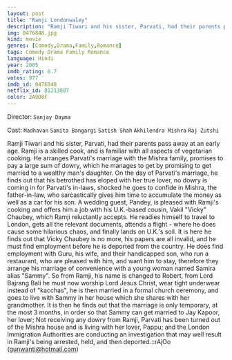 ```yaml
---
layout: post
title: "Ramji Londonwaley"
description: "Ramji Tiwari and his sister, Parvati, had their parents pass away at an early age. Ramji is a skilled cook, and is familiar with all aspects of vegetarian cooking. He arranges Parvati's marriage with the Mishra family, promises to pay a large sum of dowry, which he manages to get by promising to get married to a wealthy man's daughter..."
img: 0476848.jpg
kind: movie
genres: [Comedy,Drama,Family,Romance]
tags: Comedy Drama Family Romance 
language: Hindi
year: 2005
imdb_rating: 6.7
votes: 977
imdb_id: 0476848
netflix_id: 81213887
color: 2A9D8F
---
```

Director: `Sanjay Dayma`  

Cast: `Madhavan` `Samita Bangargi` `Satish Shah` `Akhilendra Mishra` `Raj Zutshi` 

Ramji Tiwari and his sister, Parvati, had their parents pass away at an early age. Ramji is a skilled cook, and is familiar with all aspects of vegetarian cooking. He arranges Parvati's marriage with the Mishra family, promises to pay a large sum of dowry, which he manages to get by promising to get married to a wealthy man's daughter. On the day of Parvati's marriage, he finds out that his betrothed has eloped with her true lover, no dowry is coming in for Parvati's in-laws, shocked he goes to confide in Mishra, the father-in-law, who sarcastically gives him time to accumulate the money as well as a car for his son. A wedding guest, Pandey, is pleased with Ramji's cooking and offers him a job with his U.K.-based cousin, Vakil "Vicky" Chaubey, which Ramji reluctantly accepts. He readies himself to travel to London, gets all the relevant documents, attends a flight - where he does cause some hilarious chaos, and finally lands on U.K.'s soil. It is here he finds out that Vicky Chaubey is no more, his papers are all invalid, and he must find employment before he is deported from the country. He does find employment with Guru, his wife, and their handicapped son, who run a restaurant, who are pleased with him, and want him to stay, therefore they arrange his marriage of convenience with a young woman named Samira alias "Sammy". So from Ramji, his name is changed to Robert, from Lord Bajrang Bali he must now worship Lord Jesus Christ, wear tight underwear instead of "kacchas", he is then married in a formal church ceremony, and goes to live with Sammy in her house which she shares with her grandmother. It is then he finds out that the marriage is only temporary, at the most 3 months, in order so that Sammy can get married to Jay Kapoor, her lover; Not receiving any dowry from Ramji, Parvati has been turned out of the Mishra house and is living with her lover, Pappu; and the London Immigration Authorities are conducting an investigation that may well result in Ramji's being arrested, held, and then deported.::rAjOo (gunwanti@hotmail.com)